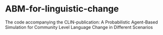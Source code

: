 # ABM-for-linguistic-change
The code accompanying the CLIN-publication: A Probabilistic Agent-Based Simulation for Community Level Language Change in Different Scenarios
